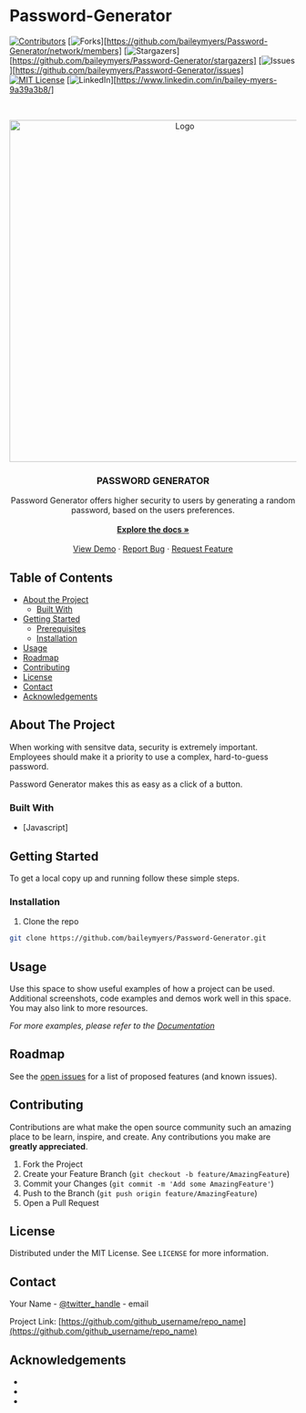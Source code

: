 # Password-Generator
[![Contributors][contributors-shield]][contributors-url]
[![Forks][forks-shield]][https://github.com/baileymyers/Password-Generator/network/members]
[![Stargazers][stars-shield]][https://github.com/baileymyers/Password-Generator/stargazers]
[![Issues][issues-shield]][https://github.com/baileymyers/Password-Generator/issues]
[![MIT License][license-shield]][license-url]
[![LinkedIn][linkedin-shield]][https://www.linkedin.com/in/bailey-myers-9a39a3b8/]

<!-- PROJECT LOGO -->
<br />
<p align="center">
  <a href="https://github.com/baileymyers/Password-Generator">
    <img src="./Images/logo.jpg" alt="Logo" width="max" height="600px">
  </a>

  <h3 align="center">PASSWORD GENERATOR</h3>

  <p align="center">
    Password Generator offers higher security to users by generating a random password, based on the users preferences.
    <br />
    <br />
    <a href="https://github.com/baileymyers/Password-Generator"><strong>Explore the docs »</strong></a>
    <br />
    <br />
    <a href="https://github.com/baileymyers/Password-Generator">View Demo</a>
    ·
    <a href="https://github.com/baileymyers/Password-Generator/issues">Report Bug</a>
    ·
    <a href="https://github.com/baileymyers/Password-Generator/issues">Request Feature</a>
  </p>
</p>



<!-- TABLE OF CONTENTS -->
## Table of Contents

* [About the Project](#about-the-project)
  * [Built With](#built-with)
* [Getting Started](#getting-started)
  * [Prerequisites](#prerequisites)
  * [Installation](#installation)
* [Usage](#usage)
* [Roadmap](#roadmap)
* [Contributing](#contributing)
* [License](#license)
* [Contact](#contact)
* [Acknowledgements](#acknowledgements)



<!-- ABOUT THE PROJECT -->
## About The Project

<p align="center">
    
  </p>

When working with sensitve data, security is extremely important. Employees should make it a priority to use a complex, hard-to-guess password.

Password Generator makes this as easy as a click of a button.

### Built With

* [Javascript]
<!-- GETTING STARTED -->
## Getting Started

To get a local copy up and running follow these simple steps.

### Installation

1. Clone the repo
```sh
git clone https://github.com/baileymyers/Password-Generator.git
```

<!-- USAGE EXAMPLES -->
## Usage

Use this space to show useful examples of how a project can be used. Additional screenshots, code examples and demos work well in this space. You may also link to more resources.

_For more examples, please refer to the [Documentation](https://example.com)_



<!-- ROADMAP -->
## Roadmap

See the [open issues](https://github.com/github_username/repo_name/issues) for a list of proposed features (and known issues).



<!-- CONTRIBUTING -->
## Contributing

Contributions are what make the open source community such an amazing place to be learn, inspire, and create. Any contributions you make are **greatly appreciated**.

1. Fork the Project
2. Create your Feature Branch (`git checkout -b feature/AmazingFeature`)
3. Commit your Changes (`git commit -m 'Add some AmazingFeature'`)
4. Push to the Branch (`git push origin feature/AmazingFeature`)
5. Open a Pull Request



<!-- LICENSE -->
## License

Distributed under the MIT License. See `LICENSE` for more information.



<!-- CONTACT -->
## Contact

Your Name - [@twitter_handle](https://twitter.com/twitter_handle) - email

Project Link: [https://github.com/github_username/repo_name](https://github.com/github_username/repo_name)



<!-- ACKNOWLEDGEMENTS -->
## Acknowledgements

* []()
* []()
* []()





<!-- MARKDOWN LINKS & IMAGES -->
<!-- https://www.markdownguide.org/basic-syntax/#reference-style-links -->
[contributors-shield]: https://img.shields.io/github/contributors/github_username/repo.svg?style=flat-square
[contributors-url]: https://github.com/github_username/repo/graphs/contributors
[forks-shield]: https://img.shields.io/github/forks/github_username/repo.svg?style=flat-square
[forks-url]: https://github.com/github_username/repo/network/members
[stars-shield]: https://img.shields.io/github/stars/github_username/repo.svg?style=flat-square
[stars-url]: https://github.com/github_username/repo/stargazers
[issues-shield]: https://img.shields.io/github/issues/github_username/repo.svg?style=flat-square
[issues-url]: https://github.com/github_username/repo/issues
[license-shield]: https://img.shields.io/github/license/github_username/repo.svg?style=flat-square
[license-url]: https://github.com/github_username/repo/blob/master/LICENSE.txt
[linkedin-shield]: https://img.shields.io/badge/-LinkedIn-black.svg?style=flat-square&logo=linkedin&colorB=555
[linkedin-url]: https://linkedin.com/in/github_username
[product-screenshot]: images/screenshot.png
